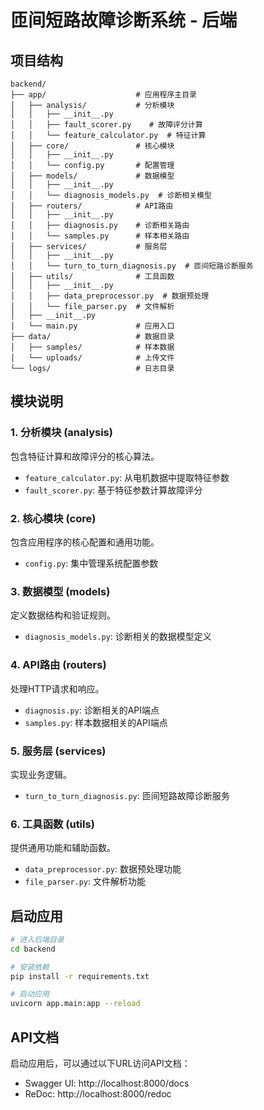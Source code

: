 # 匝间短路故障诊断系统 - 后端

## 项目结构

```
backend/
├── app/                    # 应用程序主目录
│   ├── analysis/           # 分析模块
│   │   ├── __init__.py
│   │   ├── fault_scorer.py    # 故障评分计算
│   │   └── feature_calculator.py  # 特征计算
│   ├── core/               # 核心模块
│   │   ├── __init__.py
│   │   └── config.py       # 配置管理
│   ├── models/             # 数据模型
│   │   ├── __init__.py
│   │   └── diagnosis_models.py  # 诊断相关模型
│   ├── routers/            # API路由
│   │   ├── __init__.py
│   │   ├── diagnosis.py    # 诊断相关路由
│   │   └── samples.py      # 样本相关路由
│   ├── services/           # 服务层
│   │   ├── __init__.py
│   │   └── turn_to_turn_diagnosis.py  # 匝间短路诊断服务
│   ├── utils/              # 工具函数
│   │   ├── __init__.py
│   │   ├── data_preprocessor.py  # 数据预处理
│   │   └── file_parser.py  # 文件解析
│   ├── __init__.py
│   └── main.py             # 应用入口
├── data/                   # 数据目录
│   ├── samples/            # 样本数据
│   └── uploads/            # 上传文件
└── logs/                   # 日志目录
```

## 模块说明

### 1. 分析模块 (analysis)
包含特征计算和故障评分的核心算法。

- `feature_calculator.py`: 从电机数据中提取特征参数
- `fault_scorer.py`: 基于特征参数计算故障评分

### 2. 核心模块 (core)
包含应用程序的核心配置和通用功能。

- `config.py`: 集中管理系统配置参数

### 3. 数据模型 (models)
定义数据结构和验证规则。

- `diagnosis_models.py`: 诊断相关的数据模型定义

### 4. API路由 (routers)
处理HTTP请求和响应。

- `diagnosis.py`: 诊断相关的API端点
- `samples.py`: 样本数据相关的API端点

### 5. 服务层 (services)
实现业务逻辑。

- `turn_to_turn_diagnosis.py`: 匝间短路故障诊断服务

### 6. 工具函数 (utils)
提供通用功能和辅助函数。

- `data_preprocessor.py`: 数据预处理功能
- `file_parser.py`: 文件解析功能

## 启动应用

```bash
# 进入后端目录
cd backend

# 安装依赖
pip install -r requirements.txt

# 启动应用
uvicorn app.main:app --reload
```

## API文档

启动应用后，可以通过以下URL访问API文档：

- Swagger UI: http://localhost:8000/docs
- ReDoc: http://localhost:8000/redoc 